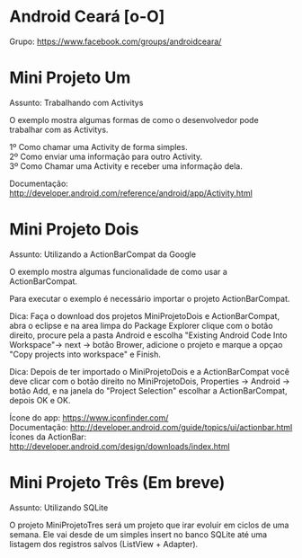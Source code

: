 Android Ceará [o-O]
===================

Grupo: https://www.facebook.com/groups/androidceara/

Mini Projeto Um
===================

Assunto: Trabalhando com Activitys  <br />

O exemplo mostra algumas formas de como o desenvolvedor pode trabalhar com as Activitys.

1º Como chamar uma Activity de forma simples. <br />
2º Como enviar uma informação para outro Activity.  <br />
3º Como Chamar uma Activity e receber uma informação dela. <br />

Documentação: http://developer.android.com/reference/android/app/Activity.html

Mini Projeto Dois
===================

Assunto: Utilizando a ActionBarCompat da Google  <br />

O exemplo mostra algumas funcionalidade de como usar a ActionBarCompat.

Para executar o exemplo é necessário importar o projeto ActionBarCompat. <br />

Dica:
Faça o download dos projetos MiniProjetoDois e ActionBarCompat, abra o eclipse e na area limpa do Package Explorer clique com o botão direito, procure pela a pasta Android e escolha "Existing Android Code Into Workspace"-> next -> botão Brower, adicione o projeto e marque a opçao "Copy projects into workspace" e Finish.


Dica:
Depois de ter importado o MiniProjetoDois e a ActionBarCompat você deve clicar com o botão direito no MiniProjetoDois,
Properties -> Android -> botão Add, e na janela do "Project Selection" escolhar a ActionBarCompat, depois OK e OK.

Ícone do app: https://www.iconfinder.com/ <br />
Documentação: http://developer.android.com/guide/topics/ui/actionbar.html <br />
Ícones da ActionBar: http://developer.android.com/design/downloads/index.html

Mini Projeto Três (Em breve)
===================

Assunto: Utilizando SQLite  <br />

O projeto MiniProjetoTres será um projeto que irar evoluir em ciclos de uma semana. Ele vai desde de um simples insert no banco SQLite até uma listagem dos registros salvos (ListView + Adapter).
